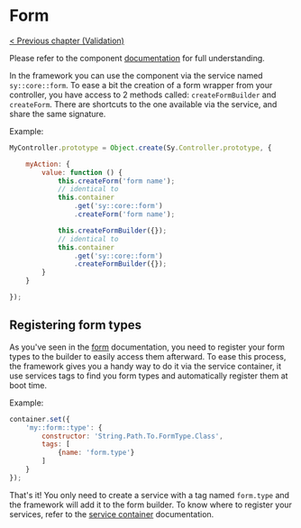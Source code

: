 # Form

[< Previous chapter (Validation)](validation.md)

Please refer to the component [documentation](../Form.md) for full understanding.

In the framework you can use the component via the service named `sy::core::form`. To ease a bit the creation of a form wrapper from your controller, you have access to 2 methods called: `createFormBuilder` and `createForm`. There are shortcuts to the one available via the service, and share the same signature.

Example:
```js
MyController.prototype = Object.create(Sy.Controller.prototype, {

    myAction: {
        value: function () {
            this.createForm('form name');
            // identical to
            this.container
                .get('sy::core::form')
                .createForm('form name');

            this.createFormBuilder({});
            // identical to
            this.container
                .get('sy::core::form')
                .createFormBuilder({});
        }
    }

});
```

## Registering form types

As you've seen in the [form](../Form.md) documentation, you need to register your form types to the builder to easily access them afterward. To ease this process, the framework gives you a handy way to do it via the service container, it use services tags to find you form types and automatically register them at boot time.

Example:
```js
container.set({
    'my::form::type': {
        constructor: 'String.Path.To.FormType.Class',
        tags: [
            {name: 'form.type'}
        ]
    }
});
```
That's it! You only need to create a service with a tag named `form.type` and the framework will add it to the form builder. To know where to register your services, refer to the [service container](service-container.md) documentation.
